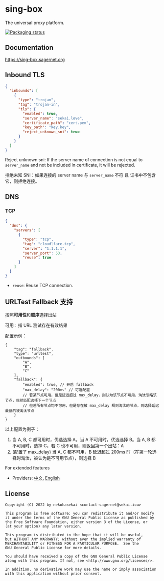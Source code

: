 # sing-box

The universal proxy platform.

[![Packaging status](https://repology.org/badge/vertical-allrepos/sing-box.svg)](https://repology.org/project/sing-box/versions)

## Documentation

https://sing-box.sagernet.org

## Inbound TLS

```json
{
  "inbounds": [
    {
      "type": "trojan",
      "tag": "trojan-in",
      "tls": {
        "enabled": true,
        "server_name": "sekai.love",
        "certificate_path": "cert.pem",
        "key_path": "key.key",
        "reject_unknown_sni": true
      }
    }
  ]
}
```

Reject unknown sni: If the server name of connection is not equal to `server_name` and not be included in certificate,
it will be rejected.

拒绝未知 SNI：如果连接的 server name 与 `server_name` 不符 且 证书中不包含它，则拒绝连接。

## DNS

### TCP

```json
{
  "dns": {
    "servers": [
      {
        "type": "tcp",
        "tag": "cloudlfare-tcp",
        "server": "1.1.1.1",
        "server_port": 53,
        "reuse": true
      }
    ]
  }
}
```

- `reuse`: Reuse TCP connection.

## URLTest Fallback 支持

按照**可用性**和**顺序**选择出站

可用：指 URL 测试存在有效结果

配置示例：
```
{
    "tag": "fallback",
    "type": "urltest",
    "outbounds": [
        "A",
        "B",
        "C"
    ],
    "fallback": {
        "enabled": true, // 开启 fallback
        "max_delay": "200ms" // 可选配置
        // 若某节点可用，但是延迟超过 max_delay，则认为该节点不可用，淘汰忽略该节点，继续匹配选择下一个节点
        // 但若所有节点均不可用，但是存在被 max_delay 规则淘汰的节点，则选择延迟最低的被淘汰节点
    }
}
```
以上配置为例子：
1. 当 A, B, C 都可用时，优选选择 A。当 A 不可用时，优选选择 B。当 A, B 都不可用时，选择 C，若 C 也不可用，则返回第一个出站：A
2. (配置了 max_delay) 当 A, C 都不可用，B 延迟超过 200ms 时（在第一轮选择时淘汰，被认为是不可用节点），则选择 B

For extended features

- Providers: [中文](./docs/configuration/provider/index.zh.md), [English](./docs/configuration/provider/index.md)

## License

```
Copyright (C) 2022 by nekohasekai <contact-sagernet@sekai.icu>

This program is free software: you can redistribute it and/or modify
it under the terms of the GNU General Public License as published by
the Free Software Foundation, either version 3 of the License, or
(at your option) any later version.

This program is distributed in the hope that it will be useful,
but WITHOUT ANY WARRANTY; without even the implied warranty of
MERCHANTABILITY or FITNESS FOR A PARTICULAR PURPOSE.  See the
GNU General Public License for more details.

You should have received a copy of the GNU General Public License
along with this program. If not, see <http://www.gnu.org/licenses/>.

In addition, no derivative work may use the name or imply association
with this application without prior consent.
```
